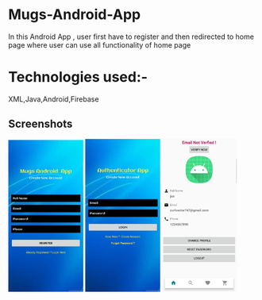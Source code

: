 # Mugs-Android-App
In this Android App , user first have to register and then redirected to home page  where user can use all functionality of home page


# Technologies used:-
XML,Java,Android,Firebase


Screenshots
-----------

<img width="30%" src="screenshots/1.jpeg" />
<img width="30%" src="screenshots/2.jpeg" />
<img width="30%" src="screenshots/3.jpeg" />
